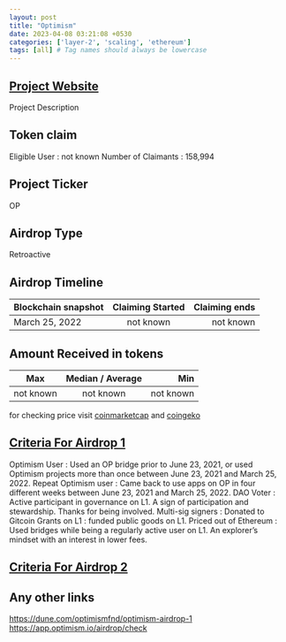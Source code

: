 ```yaml
---
layout: post
title: "Optimism"
date: 2023-04-08 03:21:08 +0530
categories: ['layer-2', 'scaling', 'ethereum']
tags: [all] # Tag names should always be lowercase
---
```





## [Project Website](https://www.optimism.io/)

 Project Description

## Token claim

Eligible User : not known
Number of Claimants : 158,994

## Project Ticker

OP

## Airdrop Type

Retroactive

## Airdrop Timeline

| Blockchain snapshot     | Claiming Started           | Claiming ends    |
| ----------------------- |:--------------------------:| ----------------:|
|      March 25, 2022     |        not known           |   not known      |

## Amount Received in tokens

| Max        |    Median / Average  |       Min    |
| ---------- |:--------------------:| ------------:|
| not known  |     not known        |  not known   |

for checking price visit [coinmarketcap](https://coinmarketcap.com/currencies/) and [coingeko](https://www.coingecko.com/en/coins/)

## [Criteria For Airdrop 1](https://community.optimism.io/docs/governance/airdrop-1/)

Optimism User : Used an OP bridge prior to June 23, 2021, or used Optimism projects more than once between June 23, 2021 and March 25, 2022.
Repeat Optimism user : Came back to use apps on OP in four different weeks between June 23, 2021 and March 25, 2022.
DAO Voter : Active participant in governance on L1. A sign of participation and stewardship. Thanks for being involved.
Multi-sig signers :
Donated to Gitcoin Grants on L1 :  funded public goods on L1.
Priced out of Ethereum : Used bridges while being a regularly active user on L1. An explorer’s mindset with an interest in lower fees.

## [Criteria For Airdrop 2](https://community.optimism.io/docs/governance/airdrop-2/#airdrop-2-allocations)

## Any other links

<https://dune.com/optimismfnd/optimism-airdrop-1>
<https://app.optimism.io/airdrop/check>
